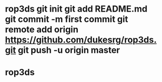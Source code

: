 # rop3ds git init git add README.md git commit -m first commit git remote add origin https://github.com/dukesrg/rop3ds.git git push -u origin master
# rop3ds
